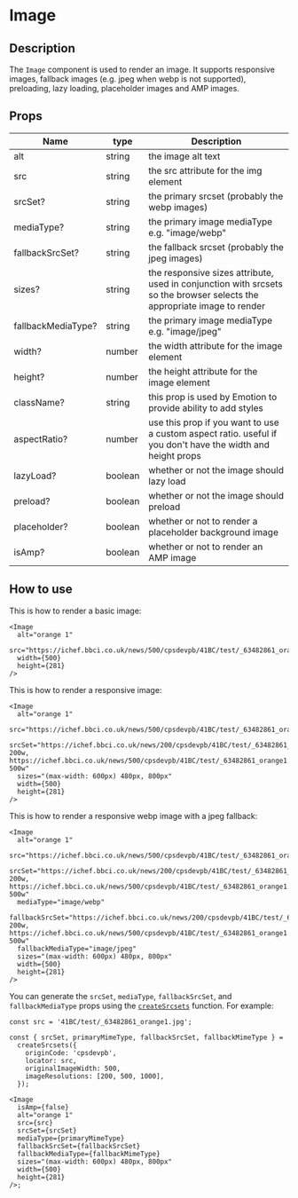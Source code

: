 # Image

## Description

The `Image` component is used to render an image. It supports responsive images, fallback images (e.g. jpeg when webp is not supported), preloading, lazy loading, placeholder images and AMP images.

## Props

| Name               | type    | Description                                                                                                             |
| ------------------ | ------- | ----------------------------------------------------------------------------------------------------------------------- |
| alt                | string  | the image alt text                                                                                                      |
| src                | string  | the src attribute for the img element                                                                                   |
| srcSet?            | string  | the primary srcset (probably the webp images)                                                                           |
| mediaType?         | string  | the primary image mediaType e.g. "image/webp"                                                                           |
| fallbackSrcSet?    | string  | the fallback srcset (probably the jpeg images)                                                                          |
| sizes?             | string  | the responsive sizes attribute, used in conjunction with srcsets so the browser selects the appropriate image to render |
| fallbackMediaType? | string  | the primary image mediaType e.g. "image/jpeg"                                                                           |
| width?             | number  | the width attribute for the image element                                                                               |
| height?            | number  | the height attribute for the image element                                                                              |
| className?         | string  | this prop is used by Emotion to provide ability to add styles                                                           |
| aspectRatio?       | number  | use this prop if you want to use a custom aspect ratio. useful if you don't have the width and height props             |
| lazyLoad?          | boolean | whether or not the image should lazy load                                                                               |
| preload?           | boolean | whether or not the image should preload                                                                                 |
| placeholder?       | boolean | whether or not to render a placeholder background image                                                                 |
| isAmp?             | boolean | whether or not to render an AMP image                                                                                   |

## How to use

This is how to render a basic image:

```tsx
<Image
  alt="orange 1"
  src="https://ichef.bbci.co.uk/news/500/cpsdevpb/41BC/test/_63482861_orange1.jpg"
  width={500}
  height={281}
/>
```

This is how to render a responsive image:

```tsx
<Image
  alt="orange 1"
  src="https://ichef.bbci.co.uk/news/500/cpsdevpb/41BC/test/_63482861_orange1.jpg"
  srcSet="https://ichef.bbci.co.uk/news/200/cpsdevpb/41BC/test/_63482861_orange1.jpg 200w, https://ichef.bbci.co.uk/news/500/cpsdevpb/41BC/test/_63482861_orange1.jpg 500w"
  sizes="(max-width: 600px) 480px, 800px"
  width={500}
  height={281}
/>
```

This is how to render a responsive webp image with a jpeg fallback:

```tsx
<Image
  alt="orange 1"
  src="https://ichef.bbci.co.uk/news/500/cpsdevpb/41BC/test/_63482861_orange1.jpg"
  srcSet="https://ichef.bbci.co.uk/news/200/cpsdevpb/41BC/test/_63482861_orange1.jpg.webp 200w, https://ichef.bbci.co.uk/news/500/cpsdevpb/41BC/test/_63482861_orange1.jpg.webp 500w"
  mediaType="image/webp"
  fallbackSrcSet="https://ichef.bbci.co.uk/news/200/cpsdevpb/41BC/test/_63482861_orange1.jpg 200w, https://ichef.bbci.co.uk/news/500/cpsdevpb/41BC/test/_63482861_orange1.jpg 500w"
  fallbackMediaType="image/jpeg"
  sizes="(max-width: 600px) 480px, 800px"
  width={500}
  height={281}
/>
```

You can generate the `srcSet`, `mediaType`, `fallbackSrcSet`, and `fallbackMediaType` props using the [`createSrcsets`](../../lib/utilities/srcSet/index.js) function. For example:

```tsx
const src = '41BC/test/_63482861_orange1.jpg';

const { srcSet, primaryMimeType, fallbackSrcSet, fallbackMimeType } =
  createSrcsets({
    originCode: 'cpsdevpb',
    locator: src,
    originalImageWidth: 500,
    imageResolutions: [200, 500, 1000],
  });

<Image
  isAmp={false}
  alt="orange 1"
  src={src}
  srcSet={srcSet}
  mediaType={primaryMimeType}
  fallbackSrcSet={fallbackSrcSet}
  fallbackMediaType={fallbackMimeType}
  sizes="(max-width: 600px) 480px, 800px"
  width={500}
  height={281}
/>;
```
